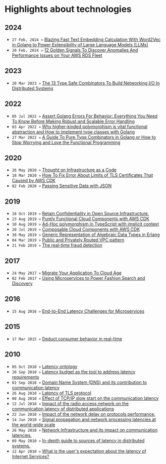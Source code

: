 # Highlights about technologies

## 2024
* `27 Feb, 2024 »` [Blazing Fast Text Embedding Calculation With Word2Vec in Golang to Power  Extensibility of Large Language Models (LLMs)]()
* `20 Feb, 2024 »` [12 Golden Signals To Discover Anomalies And Performance Issues on Your AWS RDS Fleet](https://engineering.zalando.com/posts/2024/02/twelve-golden-signals-to-discover-anomalies-and-performance-issues-on-aws-rds.html)

## 2023
* `20 Mar 2023 »` [The 13 Type Safe Combinators To Build Networking I/O In Distributed Systems](/posts/2023/2023-03-20-the-13-type-safe-combinators-to-build-networking-io-in-distributed-systems.md)

## 2022
* `05 Jul 2022 »` [Assert Golang Errors For Behavior: Everything You Need To Know Before Making Robust and Scalable Error Handling](/posts/2022/2022-07-05-assert-golang-errors-for-behavior.md)
* `03 Apr 2022 »` [Why higher-kinded polymorphism is vital functional abstraction and How to implement type classes with Golang](/posts/2022/2022-04-03-how-to-implement-type-classes-with-golang.md)
* `27 Mar 2022 »` [A Guide To Pure Type Combinators in Golang or How to Stop Worrying and Love the Functional Programming](/posts/2022/2022-03-27-golang-type-combinator.md)

## 2020
* `26 May 2020 »` [Thought on Infrastructure as a Code](/posts/2020/2020-05-26-infrastrcuture-as-a-code.md)
* `18 Mar 2020 »` [How To Fix Error About Limits of TLS Certificates That Caused by AWS CDK](/posts/2020/2020-03-18-how-to-fix-error-about-limits-of-tls-certificates-that-caused-by-aws-cdk.md)
* `02 Feb 2020 »` [Passing Sensitive Data with JSON](/posts/2020/2020-02-02-passing-sensitive-data-with-json.md)


## 2019
* `18 Oct 2019 »` [Retain Confidentiality in Open Source Infrastructure.](/posts/2019/2019-10-18-retain-confidentiality-in-open-source-infrastructure.md)
* `23 Aug 2019 »` [Purely Functional Cloud Components with AWS CDK](/posts/2019/2019-08-23-purely-functional-cloud-with-aws-cdk.md)
* `10 Aug 2019 »` [Ad-Hoc polymorphism in TypeScript with implicit context](/posts/2019/2019-08-10-adhoc-polymorphism-in-typescript.md)
* `28 Jul 2019 »` [Composable Cloud Components with AWS CDK](/posts/2019/2019-07-28-composable-cloud-components-with-aws-cdk.md)
* `30 May 2019 »` [Generic Representation of Algebraic Data Types in Erlang](/posts/2019/2019-05-30-generic-representation-in-erlang.md)
* `04 Mar 2019 »` [Public and Privately Routed VPC pattern](/posts/2019/2019-03-04-public-and-privatly-routed-vpc-pattern.md)
* `21 Feb 2019 »` [The real-time fraud detection](/posts/2019/2019-02-21-real-time-fraud-detection.md)


## 2017
* `24 May 2017 »` [Migrate Your Application To Cloud Age](/posts/2017/2017-05-24-migrate-you-application-to-cloud.md)
* `02 Feb 2017 »` [Using Microservices to Power Fashion Search and Discovery](https://engineering.zalando.com/posts/2017/02/using-microservices-to-power-fashion-search-and-discovery.html)

## 2016
* `15 Aug 2016 »` [End-to-End Latency Challenges for Microservices](https://engineering.zalando.com/posts/2016/08/end-to-end-latency-challenges-for-microservices.html)

## 2015
* `17 Mar 2015 »` [Deduct consumer behavior in real-time](/posts/2015/2015-03-17-real-time-consumer-engagement.md)


## 2010
* `05 Oct 2010 »` [Latency ontology](/posts/2010/2010-10-05-latency-ontology.md)
* `20 Sep 2010 »` [Latency budget as the tool to address latency requirements](/posts/2010/2010-09-20-latency-budget.md)
* `01 Sep 2010 »` [Domain Name System (DNS) and its contribution to communication latency](/posts/2010/2010-09-01-latency-of-domain-name-system.md)
* `26 Aug 2010 »` [Latency of TLS protocol](/posts/2010/2010-08-26-tls-protocol.md)
* `08 Aug 2010 »` [Effect of TCP/IP slow start on the communication latency](/posts/2010/2010-08-08-tcp-ip-slow-start.md)
* `12 Jul 2010 »` [Impact of the radio access network on the communication latency of distributed applications](/posts/2010/2010-07-12-radio-access-network.md)
* `22 Jun 2010 »` [Impact of the network delay on protocols performance.](/posts/2010/2010-06-22-network-delay.md)
* `14 Jun 2010 »` [Signal propagation and network processing latencies at the world-wide scale](/posts/2010/2010-06-14-propagation-delay.md)
* `26 May 2010 »` [Network Infrastructure and its impact on communication latencies.](/posts/2010/2010-05-26-latency-of-network-infrastructure.md)
* `09 May 2010 »` [In-depth guide to sources of latency in distributed systems.](/posts/2010/2010-05-09-source-of-latency.md)
* `12 Apr 2010 »` [What is the user's expectation about the latency of Internet Services?](/posts/2010/2010-04-12-latency-of-internet-services-user-expectation.md)

